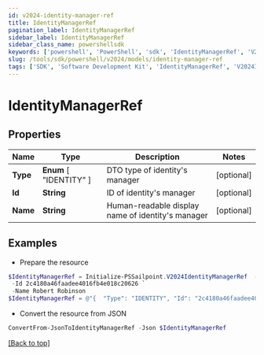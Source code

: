 ```yaml
---
id: v2024-identity-manager-ref
title: IdentityManagerRef
pagination_label: IdentityManagerRef
sidebar_label: IdentityManagerRef
sidebar_class_name: powershellsdk
keywords: ['powershell', 'PowerShell', 'sdk', 'IdentityManagerRef', 'V2024IdentityManagerRef'] 
slug: /tools/sdk/powershell/v2024/models/identity-manager-ref
tags: ['SDK', 'Software Development Kit', 'IdentityManagerRef', 'V2024IdentityManagerRef']
---
```



# IdentityManagerRef

## Properties

Name | Type | Description | Notes
------------ | ------------- | ------------- | -------------
**Type** |  **Enum** [  "IDENTITY" ] | DTO type of identity's manager | [optional] 
**Id** | **String** | ID of identity's manager | [optional] 
**Name** | **String** | Human-readable display name of identity's manager | [optional] 

## Examples

- Prepare the resource
```powershell
$IdentityManagerRef = Initialize-PSSailpoint.V2024IdentityManagerRef  -Type IDENTITY `
 -Id 2c4180a46faadee4016fb4e018c20626 `
 -Name Robert Robinson
$IdentityManagerRef = @"{  "Type": "IDENTITY", "Id": "2c4180a46faadee4016fb4e018c20626", "Name": "Robert Robinson" }"@
```

- Convert the resource from JSON
```powershell
ConvertFrom-JsonToIdentityManagerRef -Json $IdentityManagerRef
```


[[Back to top]](#) 

